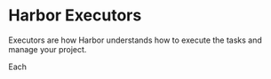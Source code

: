# Harbor Executors

Executors are how Harbor understands how to execute the tasks and manage your project.

Each 

